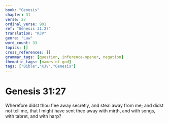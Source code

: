 ```yaml
---
book: "Genesis"
chapter: 31
verse: 27
ordinal_verse: 901
ref: "Genesis 31:27"
translation: "KJV"
genre: "Law"
word_count: 33
topics: []
cross_references: []
grammar_tags: [question, inference-opener, negation]
thematic_tags: [names-of-god]
tags: ["Bible","KJV","Genesis"]
---
```


# Genesis 31:27

Wherefore didst thou flee away secretly, and steal away from me; and didst not tell me, that I might have sent thee away with mirth, and with songs, with tabret, and with harp?

